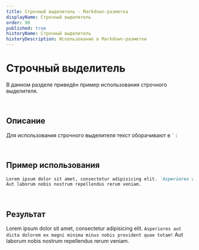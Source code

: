 ```yaml
---
title: Строчный выделитель - Markdown-разметка
displayName: Строчный выделитель
order: 90
published: true
historyName: Строчный выделитель
historyDescription: Использование в Markdown-разметки
---
```


# Строчный выделитель
В данном разделе приведён пример использования строчного выделителя.

<br/>

## Описание
<p>
  Для использования строчного выделителя текст оборачивают в <code class="code-inline">`</code> :
<p/>

<br/>

## Пример использования
```md
Lorem ipsum dolor sit amet, consectetur adipisicing elit. `Asperiores aut dicta dolorem ex magni minima minus nobis provident quae totam!`
Aut laborum nobis nostrum repellendus rerum veniam.
```

<br/>

## Результат
Lorem ipsum dolor sit amet, consectetur adipisicing elit. `Asperiores aut dicta dolorem ex magni minima minus nobis provident quae totam!`
Aut laborum nobis nostrum repellendus rerum veniam.
